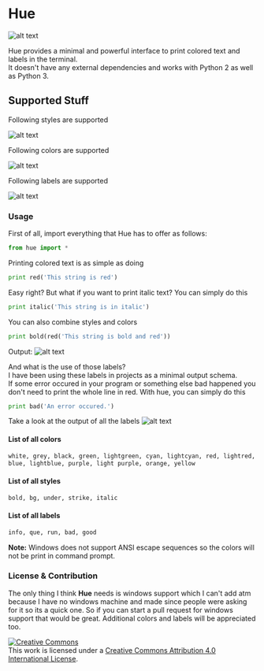 # Hue

![alt text](https://i.imgur.com/coACsyQ.png)

Hue provides a minimal and powerful interface to print colored text and labels in the terminal.\
It doesn't have any external dependencies and works with Python 2 as well as Python 3.

## Supported Stuff

Following styles are supported

![alt text](https://i.imgur.com/899ZtQy.png)

Following colors are supported

![alt text](https://i.imgur.com/9tWvPkD.png)

Following labels are supported

![alt text](https://i.imgur.com/dpJxqT2.png)

### Usage

First of all, import everything that Hue has to offer as follows:

```python
from hue import *
```

Printing colored text is as simple as doing

```python
print red('This string is red')
```

Easy right?
But what if you want to print italic text?
You can simply do this

```python
print italic('This string is in italic')
```

You can also combine styles and colors

```python
print bold(red('This string is bold and red'))
```

Output:
![alt text](https://i.imgur.com/Lo7ZyHq.png)

And what is the use of those labels?\
I have been using these labels in projects as a minimal output schema.\
If some error occured in your program or something else bad happened you don't need to print the whole line in red. With hue, you can simply do this

```python
print bad('An error occured.')
```

Take a look at the output of all the labels
![alt text](https://i.imgur.com/zJ7ZgUi.png)

#### List of all colors

```python
white, grey, black, green, lightgreen, cyan, lightcyan, red, lightred,
blue, lightblue, purple, light purple, orange, yellow
```

#### List of all styles

```python
bold, bg, under, strike, italic
```

#### List of all labels

```python
info, que, run, bad, good
```

**Note:** Windows does not support ANSI escape sequences so the colors will not be print in command prompt.

### License & Contribution

The only thing I think **Hue** needs is windows support which I can't add atm because I have no windows machine and made since people were asking for it so its a quick one. So if you can start a pull request for windows support that would be great. Additional colors and labels will be appreciated too.

[![Creative Commons](https://i.creativecommons.org/l/by/4.0/80x15.png "Creative Commons")][ss1]\
This work is licensed under a [Creative Commons Attribution 4.0 International License](http://creativecommons.org/licenses/by/4.0/).

[ss1]: http://creativecommons.org/licenses/by/4.0/
